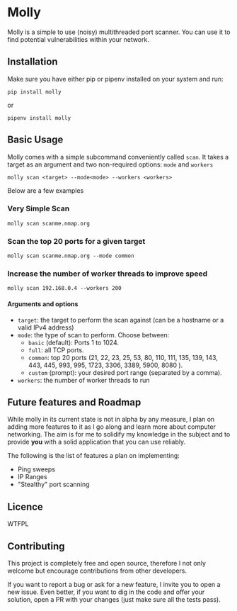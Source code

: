 # Molly

Molly is a simple to use (noisy) multithreaded port scanner. You can use it to find 
potential vulnerabilities within your network.

## Installation
Make sure you have either pip or pipenv installed on your system and run:

```
pip install molly
```

or 
```
pipenv install molly
```

## Basic Usage
Molly comes with a simple subcommand conveniently called `scan`. 
It takes a target as an argument and two non-required options: `mode` and `workers`

```
molly scan <target> --mode<mode> --workers <workers>
```

Below are a few examples

### Very Simple Scan
```
molly scan scanme.nmap.org
```

### Scan the top 20 ports for a given target
```
molly scan scanme.nmap.org --mode common
```

### Increase the number of worker threads to improve speed
```
molly scan 192.168.0.4 --workers 200
```

#### Arguments and options

- `target`: the target to perform the scan against (can be a hostname or a valid IPv4 address)
- `mode`: the type of scan to perform. Choose between:
    - `basic` (default): Ports 1 to 1024.
    - `full`: all TCP ports.
    - `common`: top 20 ports (21, 22, 23, 25, 53, 80, 110, 111, 135, 139, 143, 443, 445, 993, 995, 1723, 3306, 3389, 5900, 8080 ).
    - `custom` (prompt): your desired port range (separated by a comma).
- `workers`: the number of worker threads to run


## Future features and Roadmap
While molly in its current state is not in alpha by any measure, I plan on adding more features to it as I go along and learn more about computer networking. The aim is for me to solidify my knowledge in the subject and to provide **you** with a solid application that you can use reliably.

The following is the list of features a plan on implementing:

- Ping sweeps
- IP Ranges
- "Stealthy" port scanning

## Licence

WTFPL

## Contributing
This project is completely free and open source, therefore I not only welcome but encourage contributions from other developers. 

If you want to report a bug or ask for a new feature, I invite you to open a new issue.
Even better, if you want to dig in the code and offer your solution, open a PR with your changes (just make sure all the tests pass).